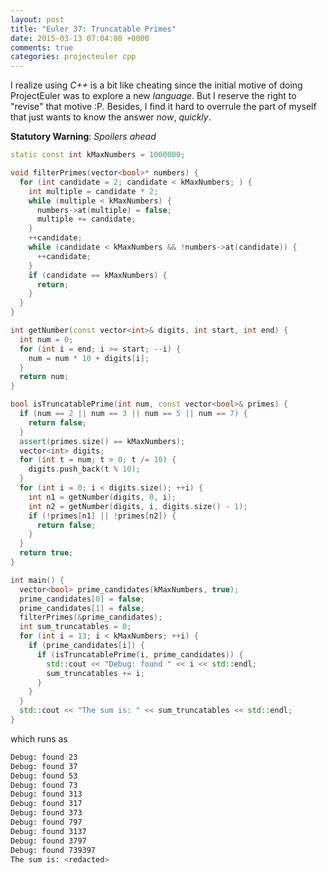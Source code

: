 ```yaml
---
layout: post
title: "Euler 37: Truncatable Primes"
date: 2015-03-13 07:04:08 +0000
comments: true
categories: projecteuler cpp
---
```


I realize using _C++_ is a bit like cheating since the initial motive of doing ProjectEuler was to explore a new _language_. But I reserve the right to "revise" that motive :P. Besides, I find it hard to overrule the part of myself that just wants to know the answer _now_, _quickly_.

**Statutory Warning**: _Spoilers ahead_

```c++
static const int kMaxNumbers = 1000000;

void filterPrimes(vector<bool>* numbers) {
  for (int candidate = 2; candidate < kMaxNumbers; ) {
    int multiple = candidate * 2;
    while (multiple < kMaxNumbers) {
      numbers->at(multiple) = false;
      multiple += candidate;
    }
    ++candidate;
    while (candidate < kMaxNumbers && !numbers->at(candidate)) {
      ++candidate;
    }
    if (candidate == kMaxNumbers) {
      return;
    }
  }
}

int getNumber(const vector<int>& digits, int start, int end) {
  int num = 0;
  for (int i = end; i >= start; --i) {
    num = num * 10 + digits[i];
  }
  return num;
}

bool isTruncatablePrime(int num, const vector<bool>& primes) {
  if (num == 2 || num == 3 || num == 5 || num == 7) {
    return false;
  }
  assert(primes.size() == kMaxNumbers);
  vector<int> digits;
  for (int t = num; t > 0; t /= 10) {
    digits.push_back(t % 10);
  }
  for (int i = 0; i < digits.size(); ++i) {
    int n1 = getNumber(digits, 0, i);
    int n2 = getNumber(digits, i, digits.size() - 1);
    if (!primes[n1] || !primes[n2]) {
      return false;
    }
  }
  return true;
}

int main() {
  vector<bool> prime_candidates(kMaxNumbers, true);
  prime_candidates[0] = false;
  prime_candidates[1] = false;
  filterPrimes(&prime_candidates);
  int sum_truncatables = 0;
  for (int i = 13; i < kMaxNumbers; ++i) {
    if (prime_candidates[i]) {
      if (isTruncatablePrime(i, prime_candidates)) {
        std::cout << "Debug: found " << i << std::endl;
		sum_truncatables += i;
      }
    }
  }
  std::cout << "The sum is: " << sum_truncatables << std::endl;
}
```

which runs as

```sh
Debug: found 23
Debug: found 37
Debug: found 53
Debug: found 73
Debug: found 313
Debug: found 317
Debug: found 373
Debug: found 797
Debug: found 3137
Debug: found 3797
Debug: found 739397
The sum is: <redacted>
```
